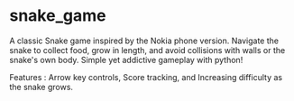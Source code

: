 # snake_game
A classic Snake game inspired by the Nokia phone version. Navigate the snake to collect food, grow in length, and avoid collisions with walls or the snake's own body. Simple yet addictive gameplay with python!

Features : 
Arrow key controls,
Score tracking, and
Increasing difficulty as the snake grows.
